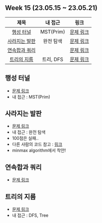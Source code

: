 ## Week 15 (23.05.15 ~ 23.05.21)
| 제목 | 내 접근 | 링크 |
| :--: | :--: | :--: |
| [행성 터널](#행성-터널) | MST(Prim) | [문제 링크](https://www.acmicpc.net/problem/2887) |
| [사라지는 발판](#사라지는-발판) | 완전 탐색 | [문제 링크](https://school.programmers.co.kr/learn/courses/30/lessons/92345) |
| [연속합과 쿼리](#연속합과-쿼리) | | [문제 링크](https://www.acmicpc.net/problem/16993) |
| [트리의 지름](#트리의-지름) |     트리, DFS      | [문제 링크](https://www.acmicpc.net/problem/1167) |


## 행성 터널
- [문제 링크](https://www.acmicpc.net/problem/2887)
- 내 접근 : MST(Prim)

## 사라지는 발판
- [문제 링크](https://school.programmers.co.kr/learn/courses/30/lessons/92345)
- 내 접근 : 완전 탐색
- 100점은 실패..
- 다른 사람의 코드 참고 : [링크](https://blog.encrypted.gg/1032)
- minmax algorithm에서 착안!

## 연속합과 쿼리
- [문제 링크](https://www.acmicpc.net/problem/16993)

## 트리의 지름
- [문제 링크](https://www.acmicpc.net/problem/1167)
- 내 접근 : DFS, Tree